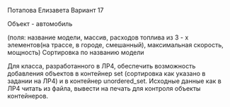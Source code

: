 Потапова Елизавета Вариант 17

Объект - автомобиль

(поля: название модели, массив, расходов топлива из 3 - х элементов(на трассе, в городе, смешанный),
максимальная скорость, мощность)
    Сортировка по названию модели
    
Для класса, разработанного в ЛР4, обеспечить возможность добавления объектов в контейнер set
(сортировка как указано в задании на ЛР4) и в контейнер unordered_set.
Исходные данные как в ЛР4 читать из файла, вывести на печать для контроля объекты контейнеров.
